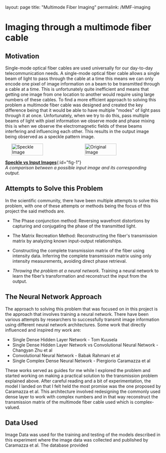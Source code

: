 layout: page
title: "Multimode Fiber Imaging"
permalink: /MMF-imaging

# Imaging through a multimode fiber cable 
## Motivation
Single-mode optical fiber cables are used universally for our day-to-day telecommunication needs. A single-mode optical fiber cable allows a single beam of  light to pass through the cable at a time this means we can only encode one pixel of image information on a beam to be transmitted through a cable at a time. This is unfortunately quite inefficient and means that getting one image from one location to another would require using large numbers of these cables. To find a more efficient approach to solving this problem a multimode fiber cable was designed and created the key difference being that it would be able to have multiple "modes" of light pass through it at once. Unfortunately, when we try to do this, pass multiple  beams of light with pixel information we observe mode and phase mixing this is when we observe the electromagnetic fields of these beams interfering and influencing each other. This results in the output image being observed as a speckle pattern image.


<div style="display: flex; justify-content: center; gap: 10px;">
  <img src="https://EugeneSegbefia.github.io/figures/Speckle_pattern.png" alt="Speckle Image" style="width: 45%;">
  <img src="https://EugeneSegbefia.github.io/figures/originalImage.png" alt="Original Image" style="width: 45%;">
</div>

[**Speckle vs Input Images**](#fig-1){:id="fig-1"}  
*A comparison between a possible input image and its corresponding output.*

## Attempts to Solve this Problem 
In the scientific community, there have been multiple attempts to solve this problem, with one of these attempts or methods being the focus of this project the said methods are.

* The Phase conjunction method:
    Reversing wavefront distortions by capturing and conjugating the phase of the   transmitted light.

* The Matrix Recreation Method:
    Reconstructing the fiber's transmission matrix by analyzing known input-output relationships.

* Constructing the complete transmission matrix of the fiber using intensity data.
    Inferring the complete transmission matrix using only intensity measurements, avoiding direct phase retrieval.
  
* _*Throwing the problem at a neural network*_.
    Training a neural network to learn the fiber’s transformation and reconstruct the input from the output.

## The Neural Network Approach 
The approach to solving this problem that was focused on in this project is the approach that involves training a neural network. There have been various attempts by researchers to successfully transmit image information using different neural network architectures. Some work that directly influenced and inspired my work are: 

* Single Dense Hidden Layer Network - Tom Kuusela
* Single Dense Hidden Layer Network vs Convolutional Neural Network - Changyan Zhu et al 
* Convolutional Neural Network - Babak Rahmani et al
* Single Complex Dense Neural Network - Piergiorio Caramazza et al


These works served as guides for me while I explored the problem and started working on making a practical solution to the transmission problem explained above. After careful reading and a bit of experimentation, the model I landed on that I felt held the most promise was the one proposed by Caramazza et al. This architecture involved redesigning the commonly used dense layer to work with complex numbers and in that way reconstruct the transmission matrix of the multimode fiber cable used  which is complex-valued.


## Data Used
Image Data was used for the training and testing of the models described in this experiment where the image data  was collected and published by Caramazza et al. The database provided  






